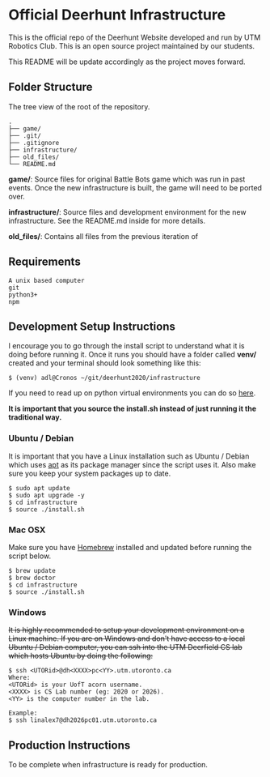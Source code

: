 
#  Official Deerhunt Infrastructure

This is the official repo of the Deerhunt Website developed and run by UTM Robotics Club. This is an open source project maintained by our students.

This README will be update accordingly as the project moves forward.

##  Folder Structure
The tree view of the root of the repository. 
```
.
├── game/
├── .git/
├── .gitignore
├── infrastructure/
├── old_files/
└── README.md
```
**game/**: Source files for original Battle Bots game which was run in past events. Once the new infrastructure is built, the game will need to be ported over. 

**infrastructure/**: Source files and development environment for the new infrastructure. See the README.md inside for more details.

**old_files/**: Contains all files from the previous iteration of 

## Requirements
```
A unix based computer
git
python3+
npm
```
 
##  Development Setup Instructions
I encourage you to go through the install script to understand what it is doing before running it. Once it runs you should have a folder called **venv/** created and your terminal should look something like this:
```
$ (venv) adl@Cronos ~/git/deerhunt2020/infrastructure
``` 
If you need to read up on python virtual environments you can do so [here](https://docs.python.org/3/tutorial/venv.html).

**It is important that you source the install.sh instead of just running it the traditional way.**

### Ubuntu / Debian
It is important that you have a Linux installation such as Ubuntu / Debian which uses [apt](https://linux.die.net/man/8/aptitude) as its package manager since the script uses it. Also make sure you keep your system packages up to date.
```
$ sudo apt update
$ sudo apt upgrade -y
$ cd infrastructure
$ source ./install.sh
```

### Mac OSX
Make sure you have [Homebrew](https://brew.sh/) installed and updated before running the script below.
```
$ brew update
$ brew doctor
$ cd infrastructure
$ source ./install.sh
```


### Windows 
~~It is highly recommended to setup your development environment on a Linux machine. If you are on Windows and don't have access to a local Ubuntu / Debian computer, you can ssh into the UTM Deerfield CS lab which hosts Ubuntu by doing the following:~~
```
$ ssh <UTORid>@dh<XXXX>pc<YY>.utm.utoronto.ca
Where:
<UTORid> is your UofT acorn username.
<XXXX> is CS Lab number (eg: 2020 or 2026).
<YY> is the computer number in the lab.

Example:
$ ssh linalex7@dh2026pc01.utm.utoronto.ca
```

##  Production Instructions
To be complete when infrastructure is ready for production.
